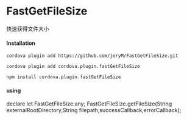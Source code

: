 # FastGetFileSize
快速获得文件大小

#### Installation

`cordova plugin add https://github.com/jeryM/FastGetFileSize.git`

`cordova plugin add cordova.plugin.fastGetFileSize`

`npm install cordova.plugin.fastGetFileSize`

#### using

declare let FastGetFileSize:any;
FastGetFileSize.getFileSize(String externalRootDirectory,String filepath,successCallback,errorCallback);

